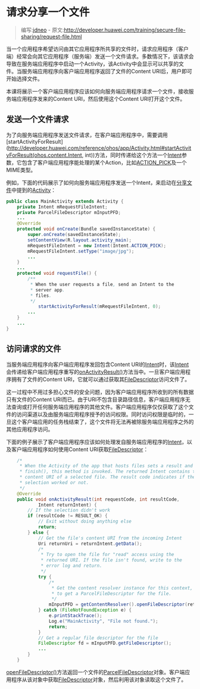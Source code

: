 # 请求分享一个文件

> 编写:[jdneo](https://github.com/jdneo) - 原文:<http://developer.huawei.com/training/secure-file-sharing/request-file.html>

当一个应用程序希望访问由其它应用程序所共享的文件时，请求应用程序（客户端）经常会向其它应用程序（服务端）发送一个文件请求。多数情况下，该请求会导致在服务端应用程序中启动一个Activity，该Activity中会显示可以共享的文件。当服务端应用程序向客户端应用程序返回了文件的Content URI后，用户即可开始选择文件。

本课将展示一个客户端应用程序应该如何向服务端应用程序请求一个文件，接收服务端应用程序发来的Content URI，然后使用这个Content URI打开这个文件。

## 发送一个文件请求

为了向服务端应用程序发送文件请求，在客户端应用程序中，需要调用[startActivityForResult](http://developer.huawei.com/reference/ohos/app/Activity.html#startActivityForResult(ohos.content.Intent, int))方法，同时传递给这个方法一个[Intent](http://developer.huawei.com/reference/ohos/content/Intent.html)参数，它包含了客户端应用程序能处理的某个Action，比如[ACTION_PICK](http://developer.huawei.com/reference/ohos/content/Intent.html#ACTION_PICK)及一个MIME类型。

例如，下面的代码展示了如何向服务端应用程序发送一个Intent，来启动在[分享文件](sharing-file.html#SendURI)中提到的[Activity](http://developer.huawei.com/reference/ohos/app/Activity.html)：

```java
public class MainActivity extends Activity {
    private Intent mRequestFileIntent;
    private ParcelFileDescriptor mInputPFD;
    ...
    @Override
    protected void onCreate(Bundle savedInstanceState) {
        super.onCreate(savedInstanceState);
        setContentView(R.layout.activity_main);
        mRequestFileIntent = new Intent(Intent.ACTION_PICK);
        mRequestFileIntent.setType("image/jpg");
        ...
    }
    ...
    protected void requestFile() {
        /**
         * When the user requests a file, send an Intent to the
         * server app.
         * files.
         */
            startActivityForResult(mRequestFileIntent, 0);
        ...
    }
    ...
}
```

## 访问请求的文件

当服务端应用程序向客户端应用程序发回包含Content URI的[Intent](http://developer.huawei.com/reference/ohos/content/Intent.html)时，该[Intent](http://developer.huawei.com/reference/ohos/content/Intent.html)会传递给客户端应用程序重写的<a href="http://developer.huawei.com/reference/ohos/app/Activity.html#onActivityResult(int, int, ohos.content.Intent)">onActivityResult()</a>方法当中。一旦客户端应用程序拥有了文件的Content URI，它就可以通过获取其[FileDescriptor](http://developer.huawei.com/reference/java/io/FileDescriptor.html)访问文件了。

这一过程中不用过多担心文件的安全问题，因为客户端应用程序所收到的所有数据只有文件的Content URI而已。由于URI不包含目录路径信息，客户端应用程序无法查询或打开任何服务端应用程序的其他文件。客户端应用程序仅仅获取了这个文件的访问渠道以及由服务端应用程序授予的访问权限。同时访问权限是临时的，一旦这个客户端应用的任务栈结束了，这个文件将无法再被除服务端应用程序之外的其他应用程序访问。

下面的例子展示了客户端应用程序应该如何处理发自服务端应用程序的[Intent](http://developer.huawei.com/reference/ohos/content/Intent.html)，以及客户端应用程序如何使用Content URI获取[FileDescriptor](http://developer.huawei.com/reference/java/io/FileDescriptor.html)：

```java
    /*
     * When the Activity of the app that hosts files sets a result and calls
     * finish(), this method is invoked. The returned Intent contains the
     * content URI of a selected file. The result code indicates if the
     * selection worked or not.
     */
    @Override
    public void onActivityResult(int requestCode, int resultCode,
            Intent returnIntent) {
        // If the selection didn't work
        if (resultCode != RESULT_OK) {
            // Exit without doing anything else
            return;
        } else {
            // Get the file's content URI from the incoming Intent
            Uri returnUri = returnIntent.getData();
            /*
             * Try to open the file for "read" access using the
             * returned URI. If the file isn't found, write to the
             * error log and return.
             */
            try {
                /*
                 * Get the content resolver instance for this context, and use it
                 * to get a ParcelFileDescriptor for the file.
                 */
                mInputPFD = getContentResolver().openFileDescriptor(returnUri, "r");
            } catch (FileNotFoundException e) {
                e.printStackTrace();
                Log.e("MainActivity", "File not found.");
                return;
            }
            // Get a regular file descriptor for the file
            FileDescriptor fd = mInputPFD.getFileDescriptor();
            ...
        }
    }
```

<a href="http://developer.huawei.com/reference/ohos/content/ContentResolver.html#openFileDescriptor(ohos.net.Uri, java.lang.String)">openFileDescriptor()</a>方法返回一个文件的[ParcelFileDescriptor](http://developer.huawei.com/reference/ohos/os/ParcelFileDescriptor.html)对象。客户端应用程序从该对象中获取[FileDescriptor](http://developer.huawei.com/reference/java/io/FileDescriptor.html)对象，然后利用该对象读取这个文件了。
